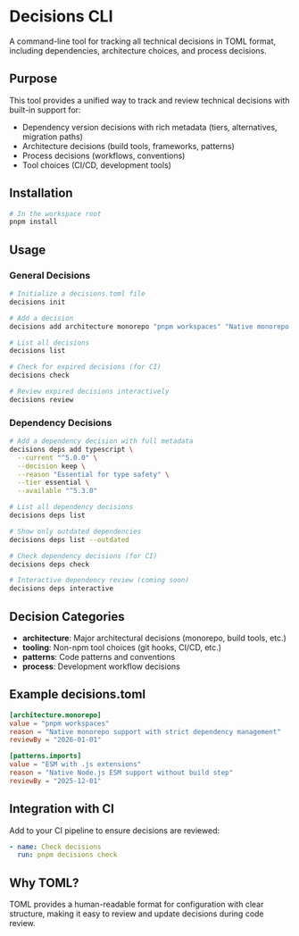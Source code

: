 # Decisions CLI

A command-line tool for tracking all technical decisions in TOML format, including dependencies, architecture choices, and process decisions.

## Purpose

This tool provides a unified way to track and review technical decisions with built-in support for:
- Dependency version decisions with rich metadata (tiers, alternatives, migration paths)
- Architecture decisions (build tools, frameworks, patterns)
- Process decisions (workflows, conventions)
- Tool choices (CI/CD, development tools)

## Installation

```bash
# In the workspace root
pnpm install
```

## Usage

### General Decisions

```bash
# Initialize a decisions.toml file
decisions init

# Add a decision
decisions add architecture monorepo "pnpm workspaces" "Native monorepo support"

# List all decisions
decisions list

# Check for expired decisions (for CI)
decisions check

# Review expired decisions interactively
decisions review
```

### Dependency Decisions

```bash
# Add a dependency decision with full metadata
decisions deps add typescript \
  --current "^5.0.0" \
  --decision keep \
  --reason "Essential for type safety" \
  --tier essential \
  --available "^5.3.0"

# List all dependency decisions
decisions deps list

# Show only outdated dependencies
decisions deps list --outdated

# Check dependency decisions (for CI)
decisions deps check

# Interactive dependency review (coming soon)
decisions deps interactive
```

## Decision Categories

- **architecture**: Major architectural decisions (monorepo, build tools, etc.)
- **tooling**: Non-npm tool choices (git hooks, CI/CD, etc.)
- **patterns**: Code patterns and conventions
- **process**: Development workflow decisions

## Example decisions.toml

```toml
[architecture.monorepo]
value = "pnpm workspaces"
reason = "Native monorepo support with strict dependency management"
reviewBy = "2026-01-01"

[patterns.imports]
value = "ESM with .js extensions"
reason = "Native Node.js ESM support without build step"
reviewBy = "2025-12-01"
```

## Integration with CI

Add to your CI pipeline to ensure decisions are reviewed:

```yaml
- name: Check decisions
  run: pnpm decisions check
```

## Why TOML?

TOML provides a human-readable format for configuration with clear structure,
making it easy to review and update decisions during code review.